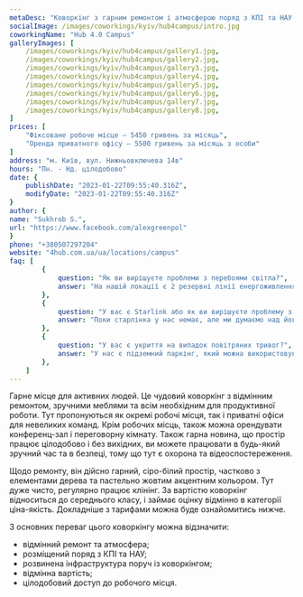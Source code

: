 ```yaml
---
metaDesc: "Коворкінг з гарним ремонтом і атмосферою поряд з КПІ та НАУ. Здаються в оренду як окремі робочі місця, так і смарт офіси для невеликих команд."
socialImage: /images/coworkings/kyiv/hub4campus/intro.jpg
coworkingName: "Hub 4.0 Campus"
galleryImages: [
	/images/coworkings/kyiv/hub4campus/gallery1.jpg,
	/images/coworkings/kyiv/hub4campus/gallery2.jpg,
	/images/coworkings/kyiv/hub4campus/gallery3.jpg,
	/images/coworkings/kyiv/hub4campus/gallery4.jpg,
	/images/coworkings/kyiv/hub4campus/gallery5.jpg,
	/images/coworkings/kyiv/hub4campus/gallery6.jpg,
	/images/coworkings/kyiv/hub4campus/gallery7.jpg,
	/images/coworkings/kyiv/hub4campus/gallery8.jpg,
]
prices: [
	"Фіксоване робоче місце – 5450 гривень за місяць",
	"Оренда приватного офісу – 5500 гривень за місяць з особи"
]
address: "м. Київ, вул. Нижньовключева 14в"
hours: "Пн. - Нд. цілодобово"
date: {
	publishDate: "2023-01-22T09:55:40.316Z",
	modifyDate: "2023-01-22T09:55:40.316Z"
}
author: {
name: "Sukhrob S.",
url: "https://www.facebook.com/alexgreenpol"
}
phone: "+380507297204"
website: "4hub.com.ua/ua/locations/campus"
faq: [
		{
			question: "Як ви вирішуєте проблеми з перебоями світла?",
			answer: "На нашій локації є 2 резервні лінії енергоживлення, поки проблем з електрикою у нас не виникало, але питання генератора зараз вирішується."
		},
		{
			question: "У вас є Starlink або як ви вирішуєте проблему з інтернетом?",
			answer: "Поки старлінка у нас немає, але ми думаємо над його встановленням."
		},
		{
			question: "У вас є укриття на випадок повітряних тривог?",
			answer: "У нас є підземний паркінг, який можна використовувати як укриття."
		},
	]
---
```


Гарне місце для активних людей. Це чудовий коворкінг з відмінним ремонтом, зручними меблями та всім необхідним для продуктивної роботи. Тут пропонуються як окремі робочі місця, так і приватні офіси для невеликих команд. Крім робочих місць, також можна орендувати конференц-зал і переговорну кімнату. Також гарна новина, що простір працює цілодобово і без вихідних, ви можете працювати в будь-який зручний час та в безпеці, тому що тут є охорона та відеоспостереження.

Щодо ремонту, він дійсно гарний, сіро-білий простір, частково з елементами дерева та пастельно жовтим акцентним кольором. Тут дуже чисто, регулярно працює клінінг. За вартістю коворкінг відноситься до середнього класу, і займає оцінку відмінно в категорії ціна-якість. Докладніше з тарифами можна буде ознайомитись нижче.

З основних переваг цього коворкінгу можна відзначити:

-   відмінний ремонт та атмосфера;
-   розміщений поряд з КПІ та НАУ;
-   розвинена інфраструктура поруч із коворкінгом;
-   відмінна вартість;
-   цілодобовий доступ до робочого місця.
